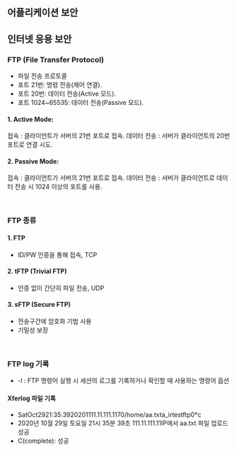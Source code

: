 <h2 aling = "center"> 어플리케이션 보안 </h2>

## 인터넷 응용 보안
### FTP (File Transfer Protocol)
* 파일 전송 프로토콜
* 포트 21번: 명령 전송(제어 연결).
* 포트 20번: 데이터 전송(Active 모드).
* 포트 1024~65535: 데이터 전송(Passive 모드).

#### 1. Active Mode:
접속 : 클라이언트가 서버의 21번 포트로 접속.
데이터 전송 : 서버가 클라이언트의 20번 포트로 연결 시도.

#### 2. Passive Mode:
접속 : 클라이언트가 서버의 21번 포트로 접속.
데이터 전송 : 서버가 클라이언트로 데이터 전송 시 1024 이상의 포트를 사용.

<br>

### FTP 종류
#### 1. FTP
* ID/PW 인증을 통해 접속, TCP

#### 2. tFTP (Trivial FTP)
* 인증 없이 간단히 파일 전송, UDP

#### 3. sFTP (Secure FTP)
* 전송구간에 암호화 기법 사용
* 기밀성 보장

<br>

### FTP log 기록
* -l : FTP 명령어 실행 시 세션의 로그를 기록하거나 확인할 때 사용하는 명령어 옵션

#### Xferlog 파일 기록
* SatOct2921:35:3920201111.11.111.1170/home/aa.txta_irtestftp0*c
* 2020년 10월 29일 토요일 21시 35분 39초 111.11.111.11IP에서 aa.txt 파일 업로드 성공
* C(complete): 성공



































































